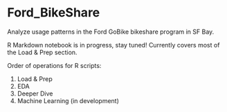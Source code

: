 # Ford_BikeShare

Analyze usage patterns in the Ford GoBike bikeshare program in SF Bay.

R Markdown notebook is in progress, stay tuned! Currently covers most of the Load & Prep section.

Order of operations for R scripts:
1. Load & Prep
2. EDA
3. Deeper Dive
4. Machine Learning (in development)
